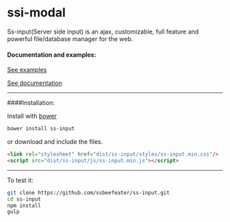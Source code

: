 # ssi-modal

Ss-input(Server side input) is an ajax, customizable, full feature and powerful file/database manager for the web.

#### Documentation and examples:


[See examples](http://ssinput.com/#ss-input/examples)

[See documentation](http://ssinput.com/#ss-input/documentation)


---

####Installation:

Install with [bower](http://bower.io/)

```sh
bower install ss-input
```

or download and include the files.
```html
<link rel="stylesheet" href="dist/ss-input/styles/ss-input.min.css"/> 
<script src="dist/ss-input/js/ss-input.min.js"></script>
```
---

To test it:
```sh
git clone https://github.com/ssbeefeater/ss-input.git
cd ss-input
npm install
gulp
```

